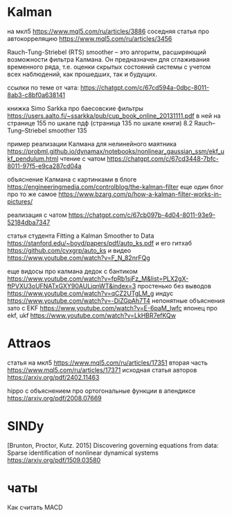 # Kalman

на мкл5 https://www.mql5.com/ru/articles/3886
соседняя статья про автокорреляцию https://www.mql5.com/ru/articles/3456


Rauch-Tung-Striebel (RTS) smoother – это алгоритм, расширяющий возможности фильтра Калмана. Он предназначен для сглаживания временного ряда, т.е. оценки скрытых состояний системы с учетом всех наблюдений, как прошедших, так и будущих.

ссылки по теме от чата: https://chatgpt.com/c/67cd594a-0dbc-8011-8ab3-c8bf0a638141

книжка Simo Sarkka про баесовские фильтры https://users.aalto.fi/~ssarkka/pub/cup_book_online_20131111.pdf
в ней на странице 155 по шкале пдф (страница 135 по шкале книги) 8.2 Rauch–Tung–Striebel smoother 135


пример реализации Калмана для нелинейного маятника https://probml.github.io/dynamax/notebooks/nonlinear_gaussian_ssm/ekf_ukf_pendulum.html
чтение с чатом https://chatgpt.com/c/67cd3448-7bfc-8011-97f5-e9ca287cd04a

объяснение Калмана с картинками в блоге https://engineeringmedia.com/controlblog/the-kalman-filter
еще один блог про то же самое https://www.bzarg.com/p/how-a-kalman-filter-works-in-pictures/

реализация с чатом https://chatgpt.com/c/67cb097b-4d04-8011-93e9-52184dba7347

статья студента Fitting a Kalman Smoother to Data https://stanford.edu/~boyd/papers/pdf/auto_ks.pdf
и его гитхаб https://github.com/cvxgrp/auto_ks
и видео https://www.youtube.com/watch?v=F_N_82nrFQg

еще видосы про калмана
дедок с бантиком https://www.youtube.com/watch?v=fpRb1sjFz_M&list=PLX2gX-ftPVXU3oUFNATxGXY90AULiqnWT&index=3
простенько без выводов https://www.youtube.com/watch?v=qCZ2UTgLM_g
индус https://www.youtube.com/watch?v=-DiZGpAh7T4
непонятные объяснения зато с EKF https://www.youtube.com/watch?v=E-6paM_Iwfc
японец про ekf, ukf https://www.youtube.com/watch?v=LkHBR7efKQw

# Attraos

статья на мкл5 https://www.mql5.com/ru/articles/17351
вторая часть https://www.mql5.com/ru/articles/17371
исходная статья авторов https://arxiv.org/pdf/2402.11463

hippo с объяснением про ортогональные функции в апендиксе https://arxiv.org/pdf/2008.07669


# SINDy

[Brunton, Proctor, Kutz. 2015] Discovering governing equations from data: Sparse identification of nonlinear dynamical systems
https://arxiv.org/pdf/1509.03580


# чаты
Как считать MACD

